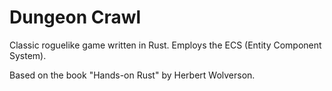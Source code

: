 # Dungeon Crawl

Classic roguelike game written in Rust. Employs the ECS (Entity Component System). 

Based on the book "Hands-on Rust" by Herbert Wolverson.

